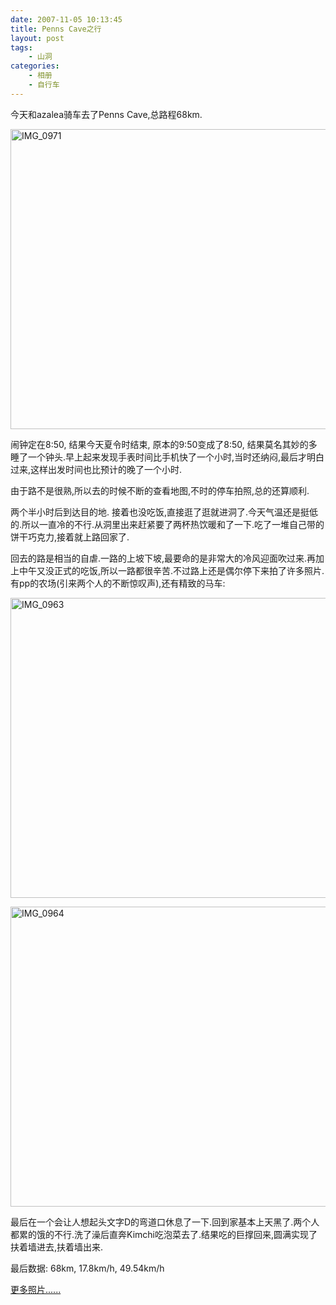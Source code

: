 ```yaml
---
date: 2007-11-05 10:13:45
title: Penns Cave之行
layout: post
tags:
    - 山洞
categories:
    - 相册
    - 自行车
---
```

今天和azalea骑车去了Penns Cave,总路程68km.

<a href="http://www.flickr.com/photos/ztpala/6997434864/" title="IMG_0971 by ztpala, on Flickr"><img src="http://farm9.staticflickr.com/8150/6997434864_43c280c5f1_z.jpg" width="640" height="480" alt="IMG_0971"></a>

闹钟定在8:50, 结果今天夏令时结束, 原本的9:50变成了8:50, 结果莫名其妙的多睡了一个钟头.早上起来发现手表时间比手机快了一个小时,当时还纳闷,最后才明白过来,这样出发时间也比预计的晚了一个小时.

由于路不是很熟,所以去的时候不断的查看地图,不时的停车拍照,总的还算顺利.

两个半小时后到达目的地. 接着也没吃饭,直接逛了逛就进洞了.今天气温还是挺低的.所以一直冷的不行.从洞里出来赶紧要了两杯热饮暖和了一下.吃了一堆自己带的饼干巧克力,接着就上路回家了.

回去的路是相当的自虐.一路的上坡下坡,最要命的是非常大的冷风迎面吹过来.再加上中午又没正式的吃饭,所以一路都很辛苦.不过路上还是偶尔停下来拍了许多照片.有pp的农场(引来两个人的不断惊叹声),还有精致的马车:

<a href="http://www.flickr.com/photos/ztpala/7143521835/" title="IMG_0963 by ztpala, on Flickr"><img src="http://farm8.staticflickr.com/7280/7143521835_c84694aacb_z.jpg" width="640" height="480" alt="IMG_0963"></a>

<a href="http://www.flickr.com/photos/ztpala/7143521819/" title="IMG_0964 by ztpala, on Flickr"><img src="http://farm6.staticflickr.com/5446/7143521819_c66a7b86e3_z.jpg" width="640" height="480" alt="IMG_0964"></a>

最后在一个会让人想起头文字D的弯道口休息了一下.回到家基本上天黑了.两个人都累的饿的不行.洗了澡后直奔Kimchi吃泡菜去了.结果吃的巨撑回来,圆满实现了扶着墙进去,扶着墙出来.

最后数据: 68km, 17.8km/h, 49.54km/h

<a href="http://www.flickr.com/photos/ztpala/sets/72157629967165161">更多照片......</a>
